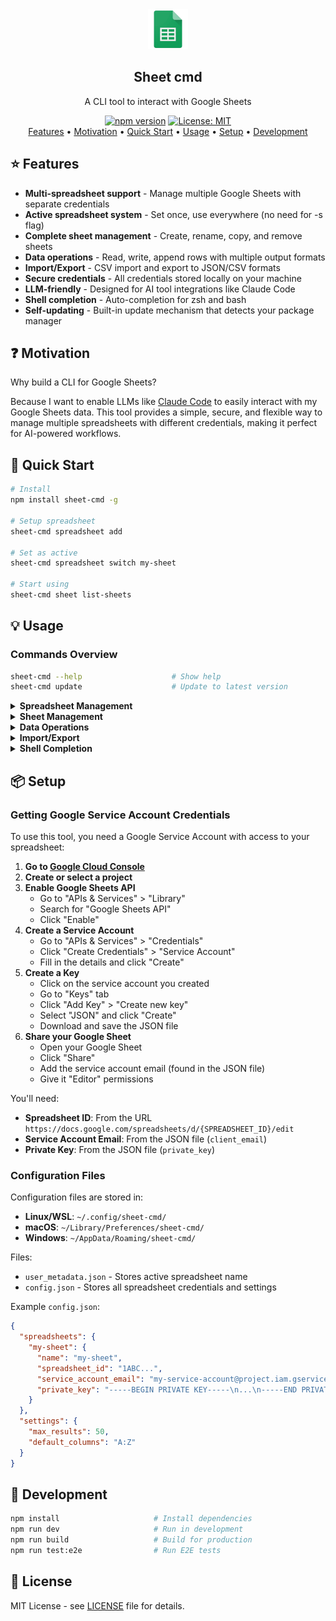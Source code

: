 <div align="center">
<a href="https://www.google.com/sheets/about/" target="_blank" rel="noopener noreferrer">
  <img width="64" src=".github/image/sheet.png" alt="Google Sheets logo">
</a>
<h2>Sheet cmd</h2>
<p>A CLI tool to interact with Google Sheets</p>
<p>
  <a href="https://www.npmjs.com/package/sheet-cmd"><img src="https://img.shields.io/npm/v/sheet-cmd.svg" alt="npm version"></a>
  <a href="https://opensource.org/licenses/MIT"><img src="https://img.shields.io/badge/License-MIT-yellow.svg" alt="License: MIT"></a>
  <br>
  <a href="#star-features">Features</a> • <a href="#question-motivation">Motivation</a> • <a href="#rocket-quick-start">Quick Start</a> • <a href="#bulb-usage">Usage</a> • <a href="#package-setup">Setup</a> • <a href="#wrench-development">Development</a>
</p>

</div>

## :star: Features

- **Multi-spreadsheet support** - Manage multiple Google Sheets with separate credentials
- **Active spreadsheet system** - Set once, use everywhere (no need for -s flag)
- **Complete sheet management** - Create, rename, copy, and remove sheets
- **Data operations** - Read, write, append rows with multiple output formats
- **Import/Export** - CSV import and export to JSON/CSV formats
- **Secure credentials** - All credentials stored locally on your machine
- **LLM-friendly** - Designed for AI tool integrations like Claude Code
- **Shell completion** - Auto-completion for zsh and bash
- **Self-updating** - Built-in update mechanism that detects your package manager

## :question: Motivation

Why build a CLI for Google Sheets?

Because I want to enable LLMs like [Claude Code](https://www.anthropic.com/claude-code) to easily interact with my Google Sheets data. This tool provides a simple, secure, and flexible way to manage multiple spreadsheets with different credentials, making it perfect for AI-powered workflows.

## :rocket: Quick Start

```bash
# Install
npm install sheet-cmd -g

# Setup spreadsheet
sheet-cmd spreadsheet add

# Set as active
sheet-cmd spreadsheet switch my-sheet

# Start using
sheet-cmd sheet list-sheets
```

## :bulb: Usage

### Commands Overview

```bash
sheet-cmd --help                    # Show help
sheet-cmd update                    # Update to latest version
```

<details>
<summary><b>Spreadsheet Management</b></summary>

```bash
sheet-cmd spreadsheet add               # Add spreadsheet (interactive)
sheet-cmd spreadsheet list              # List all spreadsheets (* = active)
sheet-cmd spreadsheet switch <name>     # Set active spreadsheet
sheet-cmd spreadsheet active            # Show currently active spreadsheet
sheet-cmd spreadsheet remove [name]     # Remove spreadsheet
```

</details>

<details>
<summary><b>Sheet Management</b></summary>

All sheet commands use the active spreadsheet if `-s` flag is not specified.

```bash
sheet-cmd sheet list-sheets                              # List all sheets
sheet-cmd sheet add-sheet -n <name>                      # Add a new sheet
sheet-cmd sheet remove-sheet -n <name>                   # Remove a sheet
sheet-cmd sheet rename-sheet -n <old> --new-name <new>  # Rename a sheet
sheet-cmd sheet copy-sheet -n <name> --to <new>         # Copy a sheet
```

</details>

<details>
<summary><b>Data Operations</b></summary>

```bash
# Read sheet content
sheet-cmd sheet read-sheet -n <name>                    # Read in markdown format
sheet-cmd sheet read-sheet -n <name> -o csv             # Read in CSV format
sheet-cmd sheet read-sheet -n <name> -f                 # Read with formulas
sheet-cmd sheet read-sheet -n <name> -e output.md       # Save to file

# Write to cells
sheet-cmd sheet write-cell -n <name> -c A1 -v "Hello"   # Write to single cell
sheet-cmd sheet write-cell -n <name> -r A1:B2 -v "val1, val2; val3, val4"  # Write to range

# Append rows
sheet-cmd sheet append-row -n <name> -v "col1, col2, col3"  # Append new row
```

</details>

<details>
<summary><b>Import/Export</b></summary>

```bash
# Import CSV
sheet-cmd sheet import-csv -n <name> -f data.csv        # Import CSV with headers
sheet-cmd sheet import-csv -n <name> -f data.csv --skip-header  # Skip first row

# Export data
sheet-cmd sheet export -n <name> -f json -o output.json # Export to JSON
sheet-cmd sheet export -n <name> -f csv -o output.csv   # Export to CSV
sheet-cmd sheet export -n <name> -r B2:I25 -f csv       # Export range to CSV
```

</details>

<details>
<summary><b>Shell Completion</b></summary>

```bash
# Install completion
sheet-cmd completion install

# Reload shell
source ~/.zshrc   # for zsh
source ~/.bashrc  # for bash

# Use tab completion
sheet-cmd <TAB>
sheet-cmd spreadsheet <TAB>
sheet-cmd sheet <TAB>
```

</details>

## :package: Setup

### Getting Google Service Account Credentials

To use this tool, you need a Google Service Account with access to your spreadsheet:

1. **Go to [Google Cloud Console](https://console.cloud.google.com/)**
2. **Create or select a project**
3. **Enable Google Sheets API**
   - Go to "APIs & Services" > "Library"
   - Search for "Google Sheets API"
   - Click "Enable"
4. **Create a Service Account**
   - Go to "APIs & Services" > "Credentials"
   - Click "Create Credentials" > "Service Account"
   - Fill in the details and click "Create"
5. **Create a Key**
   - Click on the service account you created
   - Go to "Keys" tab
   - Click "Add Key" > "Create new key"
   - Select "JSON" and click "Create"
   - Download and save the JSON file
6. **Share your Google Sheet**
   - Open your Google Sheet
   - Click "Share"
   - Add the service account email (found in the JSON file)
   - Give it "Editor" permissions

You'll need:
- **Spreadsheet ID**: From the URL `https://docs.google.com/spreadsheets/d/{SPREADSHEET_ID}/edit`
- **Service Account Email**: From the JSON file (`client_email`)
- **Private Key**: From the JSON file (`private_key`)

### Configuration Files

Configuration files are stored in:
- **Linux/WSL**: `~/.config/sheet-cmd/`
- **macOS**: `~/Library/Preferences/sheet-cmd/`
- **Windows**: `~/AppData/Roaming/sheet-cmd/`

Files:
- `user_metadata.json` - Stores active spreadsheet name
- `config.json` - Stores all spreadsheet credentials and settings

Example `config.json`:
```json
{
  "spreadsheets": {
    "my-sheet": {
      "name": "my-sheet",
      "spreadsheet_id": "1ABC...",
      "service_account_email": "my-service-account@project.iam.gserviceaccount.com",
      "private_key": "-----BEGIN PRIVATE KEY-----\n...\n-----END PRIVATE KEY-----"
    }
  },
  "settings": {
    "max_results": 50,
    "default_columns": "A:Z"
  }
}
```

## :wrench: Development

```bash
npm install                     # Install dependencies
npm run dev                     # Run in development
npm run build                   # Build for production
npm run test:e2e                # Run E2E tests
```

## :scroll: License

MIT License - see [LICENSE](LICENSE) file for details.
